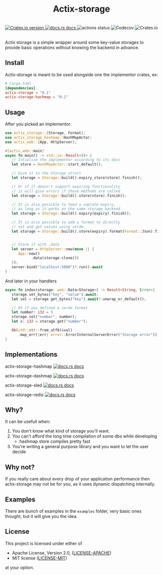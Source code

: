<h1 align="center">Actix-storage</h1>
<br />

<div align="center">
  <a href="https://crates.io/crates/actix-storage">
    <img src="https://img.shields.io/crates/v/actix-storage.svg?style=flat-square"
    alt="Crates.io version" />
  </a>
  <a href="https://docs.rs/actix-storage">
    <img src="https://img.shields.io/badge/docs-latest-blue.svg?style=flat-square"
      alt="docs.rs docs" />
  </a>
  <img src="https://img.shields.io/github/workflow/status/pooyamb/actix-storage/Storage?style=flat-square" alt="actions status" />
  <img alt="Codecov" src="https://img.shields.io/codecov/c/github/pooyamb/actix-storage?style=flat-square">
  <img alt="Crates.io" src="https://img.shields.io/crates/l/actix-storage?style=flat-square">
</div>

<br>

Actix storage is a simple wrapper around some key-value storages to provide basic operations without knowing the backend in advance.

## Install

Actix-storage is meant to be used alongside one the implementor crates, ex:

```toml
# Cargo.toml
[dependencies]
actix-storage = "0.1"
actix-storage-hashmap = "0.1"
```

## Usage

After you picked an implementor:

```rust
use actix_storage::{Storage, Format};
use actix_storage_hashmap::HashMapActor;
use actix_web::{App, HttpServer};

#[actix_web::main]
async fn main() -> std::io::Result<()> {
   // Intialize the implementor according to its docs
   let store = HashMapActor::start_default();

   // Give it to the Storage struct
   let storage = Storage::build().expiry_store(store).finish();

   // Or if it doesn't support expiring functionality
   // it will give errors if those methods are called
   let storage = Storage::build().store(store).finish();

   // It is also possible to feed a seprate expiry,
   // as long as it works on the same storage backend
   let storage = Storage::build().expiry(expiry).finish();

   // It is also possible to add a format to directly
   // set and get values using serde.
   let storage = Storage::build().store(expiry).format(Format::Json).finish();


   // Store it with .data
   let server = HttpServer::new(move || {
      App::new()
            .data(storage.clone())
   });
   server.bind("localhost:5000")?.run().await
}
```

And later in your handlers

```rust
async fn index(storage: web::Data<Storage>) -> Result<String, Error>{
   storage.set_bytes("key", "value").await;
   let val = storage.get_bytes("key").await?.unwrap_or_default();

   // Ot if you defined a serde format
   let number: i32 = 5
   storage.set("number", number);
   let x: i32 = storage.get("number");

   Ok(std::str::from_utf8(&val)
      .map_err(|err| error::ErrorInternalServerError("Storage error"))?.to_string())
}
```

## Implementations

actix-storage-hashmap
<a href="https://docs.rs/actix-storage-hashmap">
<img src="https://img.shields.io/badge/docs-latest-blue.svg?style=flat-square"
      alt="docs.rs docs" />
</a>

actix-storage-dashmap
<a href="https://docs.rs/actix-storage-dashmap">
<img src="https://img.shields.io/badge/docs-latest-blue.svg?style=flat-square"
      alt="docs.rs docs" />
</a>

actix-storage-sled
<a href="https://docs.rs/actix-storage-sled">
<img src="https://img.shields.io/badge/docs-latest-blue.svg?style=flat-square"
      alt="docs.rs docs" />
</a>

actix-storage-redis
<a href="https://docs.rs/actix-storage-redis">
<img src="https://img.shields.io/badge/docs-latest-blue.svg?style=flat-square"
      alt="docs.rs docs" />
</a>

## Why?

It can be usefull when:

1. You don't know what kind of storage you'll want.
2. You can't afford the long time compilation of some dbs while developing
   - hashmap store compiles pretty fast
3. You're writing a general purpose library and you want to let the user decide

## Why not?

If you really care about every drop of your application performance then actix-storage may not be for you, as it uses dynamic dispatching internally.

## Examples

There are bunch of examples in the `examples` folder, very basic ones thought, but it will give you the idea.

## License

This project is licensed under either of

- Apache License, Version 2.0, ([LICENSE-APACHE](LICENSE-APACHE))
- MIT license ([LICENSE-MIT](LICENSE-MIT))

at your option.
